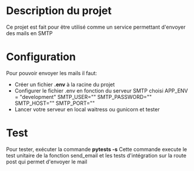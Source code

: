 # Description du projet
Ce projet est fait pour ëtre utilisé comme un service permettant d'envoyer des mails en SMTP

# Configuration
Pour pouvoir envoyer les mails il faut:
- Créer un fichier __.env__ à la racine du projet
- Configurer le fichier .env en fonction du serveur SMTP choisi
    APP_ENV = "development"
    SMTP_USER=""
    SMTP_PASSWORD=""
    SMTP_HOST=""
    SMTP_PORT=""
- Lancer votre serveur en local waitress ou gunicorn et tester
  
# Test
Pour tester, exécuter la commande __pytests -s__
Cette commande execute le test unitaire de la fonction send_email et les tests d'intégration sur la route post qui permet d'envoyer le mail
  